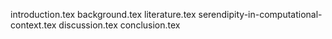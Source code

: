 introduction.tex
background.tex
literature.tex
serendipity-in-computational-context.tex
discussion.tex
conclusion.tex